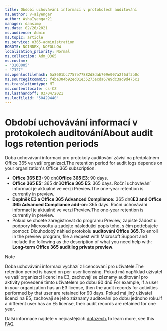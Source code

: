 ```yaml
---
title: Období uchovávání informací v protokolech auditování
ms.author: v-aiyengar
author: AshaIyengar21
manager: dansimp
ms.date: 02/26/2021
ms.audience: Admin
ms.topic: article
ms.service: o365-administration
ROBOTS: NOINDEX, NOFOLLOW
localization_priority: Normal
ms.collection: Adm_O365
ms.custom:
- "3100005"
- "7327"
ms.openlocfilehash: 5a8601bc7757e77882d8dab709e007a2f6df3b0c
ms.sourcegitcommit: f4ba304b92ed01e35273ecda67e9dc3ad9d475c1
ms.translationtype: MT
ms.contentlocale: cs-CZ
ms.lasthandoff: 03/04/2021
ms.locfileid: "50429440"
---
```

# <a name="about-audit-logs-retention-periods"></a><span data-ttu-id="b19c4-102">Období uchovávání informací v protokolech auditování</span><span class="sxs-lookup"><span data-stu-id="b19c4-102">About audit logs retention periods</span></span>

<span data-ttu-id="b19c4-103">Doba uchovávání informací pro protokoly auditování závisí na předplatném Office 365 ve vaší organizaci.</span><span class="sxs-lookup"><span data-stu-id="b19c4-103">The retention period for audit logs depends on your organization's Office 365 subscription.</span></span>

- <span data-ttu-id="b19c4-104">**Office 365 E3:** 90 dnů</span><span class="sxs-lookup"><span data-stu-id="b19c4-104">**Office 365 E3**: 90 days.</span></span>
- <span data-ttu-id="b19c4-105">**Office 365 E5:** 365 dnů</span><span class="sxs-lookup"><span data-stu-id="b19c4-105">**Office 365 E5**: 365 days.</span></span> <span data-ttu-id="b19c4-106">Roční uchovávání informací je aktuálně ve verzi Preview.</span><span class="sxs-lookup"><span data-stu-id="b19c4-106">The one-year retention is currently in preview.</span></span>
- <span data-ttu-id="b19c4-107">**Doplněk E3 a Office 365 Advanced Compliance:** 365 dnů</span><span class="sxs-lookup"><span data-stu-id="b19c4-107">**E3 and Office 365 Advanced Compliance add-on**: 365 days.</span></span> <span data-ttu-id="b19c4-108">Roční uchovávání informací je aktuálně ve verzi Preview.</span><span class="sxs-lookup"><span data-stu-id="b19c4-108">The one-year retention is currently in preview.</span></span>
- <span data-ttu-id="b19c4-109">Pokud se chcete zaregistrovat do programu Preview, zapište žádost u podpory Microsoftu a zadejte následující popis toho, s čím potřebujete pomoct: Dlouhodobý náhled protokolu **auditování Office 365.**</span><span class="sxs-lookup"><span data-stu-id="b19c4-109">To enroll in the preview program, file a request with Microsoft Support and include the following as the description of what you need help with: **Long-term Office 365 audit log private preview**.</span></span>
> [!NOTE]
> <span data-ttu-id="b19c4-110">Doba uchovávání informací vychází z licencování pro uživatele.</span><span class="sxs-lookup"><span data-stu-id="b19c4-110">The retention period is based on per-user licensing.</span></span> <span data-ttu-id="b19c4-111">Pokud má například uživatel ve vaší organizaci licenci na E3, zachovají se záznamy auditování pro aktivity provedené tímto uživatelem po dobu 90 dnů.</span><span class="sxs-lookup"><span data-stu-id="b19c4-111">For example, if a user in your organization has an E3 license, then the audit records for activities performed by that user are retained for 90 days.</span></span> <span data-ttu-id="b19c4-112">Pokud má jiný uživatel licenci na E5, zachovají se jeho záznamy auditování po dobu jednoho roku.</span><span class="sxs-lookup"><span data-stu-id="b19c4-112">If a different user has an E5 license, their audit records are retained for one year.</span></span>

<span data-ttu-id="b19c4-113">Další informace najdete v nejčastějších [dotazech.](https://go.microsoft.com/fwlink/?linkid=2115336)</span><span class="sxs-lookup"><span data-stu-id="b19c4-113">To learn more, see this [FAQ](https://go.microsoft.com/fwlink/?linkid=2115336).</span></span>